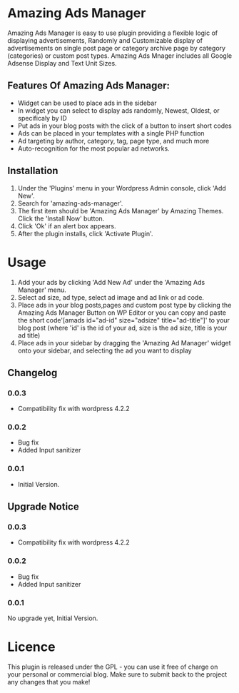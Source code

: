 # Amazing Ads Manager
Amazing Ads Manager is easy to use plugin providing a flexible logic of displaying advertisements, Randomly and Customizable  display of advertisements on single post page or category archive page by category (categories) or custom post types. Amazing Ads Mnager includes all Google Adsense Display and Text Unit Sizes.

## Features Of Amazing Ads Manager:

* Widget can be used to place ads in the sidebar
* In widget you can select to display ads randomly, Newest, Oldest, or specificaly by ID
* Put ads in your blog posts with the click of a button to insert short codes
* Ads can be placed in your templates with a single PHP function
* Ad targeting by author, category, tag, page type, and much more
* Auto-recognition for the most popular ad networks.

## Installation 

1. Under the 'Plugins' menu in your Wordpress Admin console, click 'Add New'.
1. Search for 'amazing-ads-manager'.
1. The first item should be 'Amazing Ads Manager' by Amazing Themes.  Click the 'Install Now' button.
1. Click 'Ok' if an alert box appears.
1. After the plugin installs, click 'Activate Plugin'.

# Usage

1. Add your ads by clicking 'Add New Ad' under the 'Amazing Ads Manager' menu.
1. Select ad size, ad type, select ad image and ad link or ad code.
1. Place ads in your blog posts,pages and custom post type by clicking the Amazing Ads Manager Button on WP Editor  or you can copy and paste the short code'[amads id="ad-id" size="adsize" title="ad-title"]' to your blog post (where 'id' is the id of your ad, size is the ad size, title is your ad title)
1. Place ads in your sidebar by dragging the 'Amazing Ad Manager' widget onto your sidebar, and selecting the ad you want to display


## Changelog 

### 0.0.3 
* Compatibility fix with wordpress 4.2.2


### 0.0.2
* Bug fix
* Added Input sanitizer 

### 0.0.1 
* Initial Version.

## Upgrade Notice

### 0.0.3 
* Compatibility fix with wordpress 4.2.2


### 0.0.2
* Bug fix
* Added Input sanitizer 

### 0.0.1 
No upgrade yet, Initial Version.

# Licence

This plugin is released under the GPL - you can use it free of charge on your personal or commercial blog. Make sure to submit back to the project any changes that you make!
